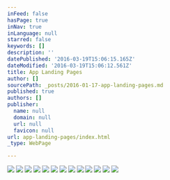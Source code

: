 ```yaml
---
inFeed: false
hasPage: true
inNav: true
inLanguage: null
starred: false
keywords: []
description: ''
datePublished: '2016-03-19T15:06:15.165Z'
dateModified: '2016-03-19T15:06:12.561Z'
title: App Landing Pages
author: []
sourcePath: _posts/2016-01-17-app-landing-pages.md
published: true
authors: []
publisher:
  name: null
  domain: null
  url: null
  favicon: null
url: app-landing-pages/index.html
_type: WebPage

---
```

![](https://s3-us-west-2.amazonaws.com/the-grid-img/p/7f1d324acc07dd46d3e541eff8c86de8f2988ee6.jpg)
![](https://s3-us-west-2.amazonaws.com/the-grid-img/p/cbd537a70a060517b96dafdecade6ca6076e1c86.jpg)
![](https://s3-us-west-2.amazonaws.com/the-grid-img/p/ac1b17447fc0f8654531316e91e5419c047f99e1.jpg)
![](https://s3-us-west-2.amazonaws.com/the-grid-img/p/ab5d38cdb496336602f0fe8efead4f4ee5585cde.jpg)
![](https://s3-us-west-2.amazonaws.com/the-grid-img/p/8c1a9343967beaef32536cd259060c80b7ceefcd.jpg)
![](https://s3-us-west-2.amazonaws.com/the-grid-img/p/c3b472fadc2ecbf987c835036519051e2454b5d3.jpg)
![](https://s3-us-west-2.amazonaws.com/the-grid-img/p/14502383ce3ae75cec2a345939752661813ff291.jpg)
![](https://s3-us-west-2.amazonaws.com/the-grid-img/p/db5e1958874465515a40da36458f79db8dc22acc.jpg)
![](https://s3-us-west-2.amazonaws.com/the-grid-img/p/88dc94bfa5f4df78337e9ba4205eee1008f8a1bb.jpg)
![](https://s3-us-west-2.amazonaws.com/the-grid-img/p/bd80723be24485748304ddbb3a534d2cfcffa484.jpg)
![](https://s3-us-west-2.amazonaws.com/the-grid-img/p/9afd9addf196ac752ea2aad083e943d990dea200.jpg)
![](https://s3-us-west-2.amazonaws.com/the-grid-img/p/69270b9581f271ef892638a16c99912fd58bc2e9.jpg)
![](https://s3-us-west-2.amazonaws.com/the-grid-img/p/29defe7e34fbd94d325ae14e9d11148b745e4b53.jpg)
